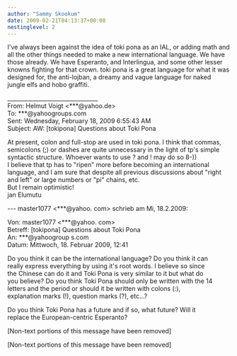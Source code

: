 ```yaml
---
author: "Sammy Skookum"
date: 2009-02-21T04:13:37+00:00
nestinglevel: 2
---
```

I've always been against the idea of toki pona as an IAL, or adding math and all the other things needed to make a new international language. We have those already. We have Esperanto, and Interlingua, and some other lesser knowns fighting for that crown. toki pona is a great language for what it was designed for, the anti-lojban, a dreamy and vague language for naked jungle elfs and hobo graffiti.  
  
  
  
  
\_\_\_\_\_\_\_\_\_\_\_\_\_\_\_\_\_\_\_\_\_\_\_\_\_\_\_\_\_\_\_\_  
From: Helmut Voigt <\*\*\*@yahoo.de>  
To: \*\*\*@yahoogroups.com  
Sent: Wednesday, February 18, 2009 6:55:43 AM  
Subject: AW: \[tokipona\] Questions about Toki Pona  
  
  
At present, colon and full-stop are used in toki pona. I think that commas, semicolons (;) or dashes are quite unnecessary in the light of tp's simple syntactic structure. Whoever wants to use ? and ! may do so 8-))  
I believe that tp has to "ripen" more before becoming an international language, and I am sure that despite all previous discussions about "right and left" or large numbers or "pi" chains, etc.  
But I remain optimistic!  
jan Elumutu  
  
\--- master1077 <\*\*\*@yahoo. com> schrieb am Mi, 18.2.2009:  
  
Von: master1077 <\*\*\*@yahoo. com>  
Betreff: \[tokipona\] Questions about Toki Pona  
An: \*\*\*@yahoogroup s.com  
Datum: Mittwoch, 18. Februar 2009, 12:41  
  
Do you think it can be the international language? Do you think it can  
really express everything by using it's root words. I believe so since  
the Chinese can do it and Toki Pona is very similar to it but what do  
you believe? Do you think Toki Pona should only be written with the 14  
letters and the period or should it be written with colons (:),  
explanation marks (!), question marks (?), etc...?  
  
Do you think Toki Pona has a future and if so, what future? Will it  
replace the European-centric Esperanto?  
  
\[Non-text portions of this message have been removed\]  
  
  
  
  
  
  
  
\[Non-text portions of this message have been removed\]